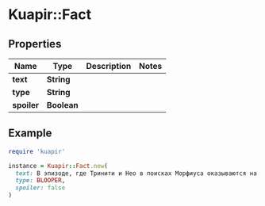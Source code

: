 # Kuapir::Fact

## Properties

| Name | Type | Description | Notes |
| ---- | ---- | ----------- | ----- |
| **text** | **String** |  |  |
| **type** | **String** |  |  |
| **spoiler** | **Boolean** |  |  |

## Example

```ruby
require 'kuapir'

instance = Kuapir::Fact.new(
  text: В эпизоде, где Тринити и Нео в поисках Морфиуса оказываются на крыше...,
  type: BLOOPER,
  spoiler: false
)
```

